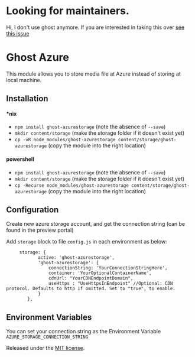 # Looking for maintainers.

Hi, I don't use ghost anymore. If you are interested in taking this over [see this issue](https://github.com/TerribleDev/ghost-azurestorage/issues/11)
 
# Ghost Azure

This module allows you to store media file at Azure instead of storing at local machine.

## Installation

#### *nix

* `npm install ghost-azurestorage` (note the absence of `--save`)
* `mkdir content/storage` (make the storage folder if it doesn't exist yet)
* `cp -vR node_modules/ghost-azurestorage content/storage/ghost-azurestorage` (copy the module into the right location)

#### powershell
* `npm install ghost-azurestorage` (note the absence of `--save`)
* `mkdir content/storage` (make the storage folder if it doesn't exist yet)
* `cp -Recurse node_modules/ghost-azurestorage content/storage/ghost-azurestorage` (copy the module into the right location)


## Configuration

Create new azure storage account, and get the connection string (can be found in the preview portal)

Add `storage` block to file `config.js` in each environment as below:
```
     storage: {
			active: 'ghost-azurestorage',
			'ghost-azurestorage': {
				connectionString: 'YourConnectionStringHere',
				container: 'YourOptionalContainerName',
				cdnUrl: "YourCDNEndpointDomain",
				useHttps : "UseHttpsInEndpoint" //Optional: CDN protocol. Defaults to http if omitted. Set to "true", to enable.
			}
		},

```

## Environment Variables

You can set your connection string as the Environment Variable `AZURE_STORAGE_CONNECTION_STRING`

Released under the [MIT license](https://github.com/muzix/ghost-s3/blob/master/LICENSE).
